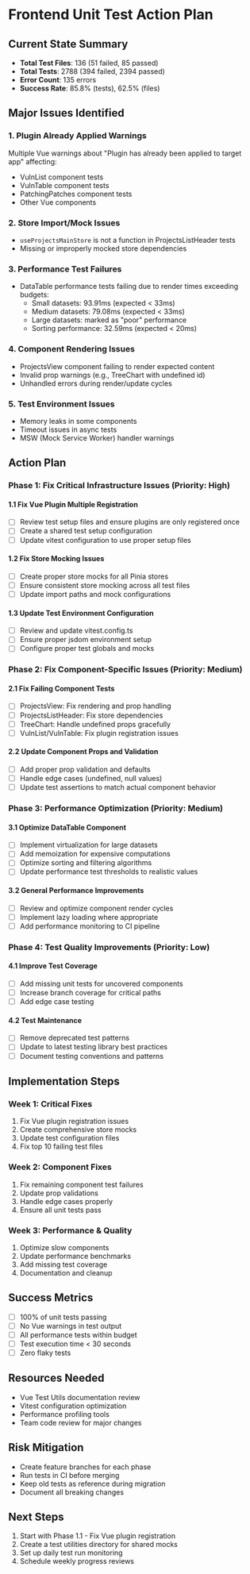 # Frontend Unit Test Action Plan

## Current State Summary

- **Total Test Files**: 136 (51 failed, 85 passed)
- **Total Tests**: 2788 (394 failed, 2394 passed)
- **Error Count**: 135 errors
- **Success Rate**: 85.8% (tests), 62.5% (files)

## Major Issues Identified

### 1. Plugin Already Applied Warnings
Multiple Vue warnings about "Plugin has already been applied to target app" affecting:
- VulnList component tests
- VulnTable component tests
- PatchingPatches component tests
- Other Vue components

### 2. Store Import/Mock Issues
- `useProjectsMainStore` is not a function in ProjectsListHeader tests
- Missing or improperly mocked store dependencies

### 3. Performance Test Failures
- DataTable performance tests failing due to render times exceeding budgets:
  - Small datasets: 93.91ms (expected < 33ms)
  - Medium datasets: 79.08ms (expected < 33ms)
  - Large datasets: marked as "poor" performance
  - Sorting performance: 32.59ms (expected < 20ms)

### 4. Component Rendering Issues
- ProjectsView component failing to render expected content
- Invalid prop warnings (e.g., TreeChart with undefined id)
- Unhandled errors during render/update cycles

### 5. Test Environment Issues
- Memory leaks in some components
- Timeout issues in async tests
- MSW (Mock Service Worker) handler warnings

## Action Plan

### Phase 1: Fix Critical Infrastructure Issues (Priority: High)

#### 1.1 Fix Vue Plugin Multiple Registration
- [ ] Review test setup files and ensure plugins are only registered once
- [ ] Create a shared test setup configuration
- [ ] Update vitest configuration to use proper setup files

#### 1.2 Fix Store Mocking Issues
- [ ] Create proper store mocks for all Pinia stores
- [ ] Ensure consistent store mocking across all test files
- [ ] Update import paths and mock configurations

#### 1.3 Update Test Environment Configuration
- [ ] Review and update vitest.config.ts
- [ ] Ensure proper jsdom environment setup
- [ ] Configure proper test globals and mocks

### Phase 2: Fix Component-Specific Issues (Priority: Medium)

#### 2.1 Fix Failing Component Tests
- [ ] ProjectsView: Fix rendering and prop handling
- [ ] ProjectsListHeader: Fix store dependencies
- [ ] TreeChart: Handle undefined props gracefully
- [ ] VulnList/VulnTable: Fix plugin registration issues

#### 2.2 Update Component Props and Validation
- [ ] Add proper prop validation and defaults
- [ ] Handle edge cases (undefined, null values)
- [ ] Update test assertions to match actual component behavior

### Phase 3: Performance Optimization (Priority: Medium)

#### 3.1 Optimize DataTable Component
- [ ] Implement virtualization for large datasets
- [ ] Add memoization for expensive computations
- [ ] Optimize sorting and filtering algorithms
- [ ] Update performance test thresholds to realistic values

#### 3.2 General Performance Improvements
- [ ] Review and optimize component render cycles
- [ ] Implement lazy loading where appropriate
- [ ] Add performance monitoring to CI pipeline

### Phase 4: Test Quality Improvements (Priority: Low)

#### 4.1 Improve Test Coverage
- [ ] Add missing unit tests for uncovered components
- [ ] Increase branch coverage for critical paths
- [ ] Add edge case testing

#### 4.2 Test Maintenance
- [ ] Remove deprecated test patterns
- [ ] Update to latest testing library best practices
- [ ] Document testing conventions and patterns

## Implementation Steps

### Week 1: Critical Fixes
1. Fix Vue plugin registration issues
2. Create comprehensive store mocks
3. Update test configuration files
4. Fix top 10 failing test files

### Week 2: Component Fixes
1. Fix remaining component test failures
2. Update prop validations
3. Handle edge cases properly
4. Ensure all unit tests pass

### Week 3: Performance & Quality
1. Optimize slow components
2. Update performance benchmarks
3. Add missing test coverage
4. Documentation and cleanup

## Success Metrics

- [ ] 100% of unit tests passing
- [ ] No Vue warnings in test output
- [ ] All performance tests within budget
- [ ] Test execution time < 30 seconds
- [ ] Zero flaky tests

## Resources Needed

- Vue Test Utils documentation review
- Vitest configuration optimization
- Performance profiling tools
- Team code review for major changes

## Risk Mitigation

- Create feature branches for each phase
- Run tests in CI before merging
- Keep old tests as reference during migration
- Document all breaking changes

## Next Steps

1. Start with Phase 1.1 - Fix Vue plugin registration
2. Create a test utilities directory for shared mocks
3. Set up daily test run monitoring
4. Schedule weekly progress reviews
